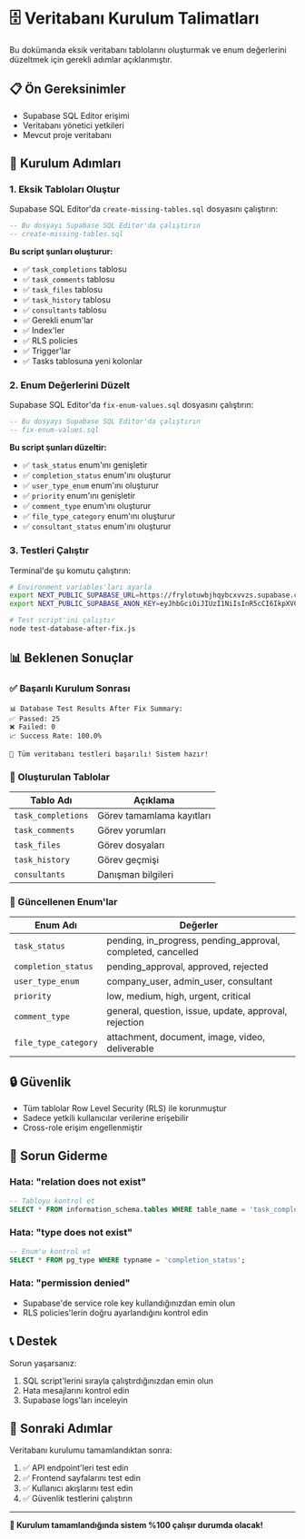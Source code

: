 # 🗄️ Veritabanı Kurulum Talimatları

Bu dokümanda eksik veritabanı tablolarını oluşturmak ve enum değerlerini düzeltmek için gerekli adımlar açıklanmıştır.

## 📋 Ön Gereksinimler

- Supabase SQL Editor erişimi
- Veritabanı yönetici yetkileri
- Mevcut proje veritabanı

## 🚀 Kurulum Adımları

### 1. Eksik Tabloları Oluştur

Supabase SQL Editor'da `create-missing-tables.sql` dosyasını çalıştırın:

```sql
-- Bu dosyayı Supabase SQL Editor'da çalıştırın
-- create-missing-tables.sql
```

**Bu script şunları oluşturur:**

- ✅ `task_completions` tablosu
- ✅ `task_comments` tablosu
- ✅ `task_files` tablosu
- ✅ `task_history` tablosu
- ✅ `consultants` tablosu
- ✅ Gerekli enum'lar
- ✅ Index'ler
- ✅ RLS policies
- ✅ Trigger'lar
- ✅ Tasks tablosuna yeni kolonlar

### 2. Enum Değerlerini Düzelt

Supabase SQL Editor'da `fix-enum-values.sql` dosyasını çalıştırın:

```sql
-- Bu dosyayı Supabase SQL Editor'da çalıştırın
-- fix-enum-values.sql
```

**Bu script şunları düzeltir:**

- ✅ `task_status` enum'ını genişletir
- ✅ `completion_status` enum'ını oluşturur
- ✅ `user_type_enum` enum'ını oluşturur
- ✅ `priority` enum'ını genişletir
- ✅ `comment_type` enum'ını oluşturur
- ✅ `file_type_category` enum'ını oluşturur
- ✅ `consultant_status` enum'ını oluşturur

### 3. Testleri Çalıştır

Terminal'de şu komutu çalıştırın:

```bash
# Environment variables'ları ayarla
export NEXT_PUBLIC_SUPABASE_URL=https://frylotuwbjhqybcxvvzs.supabase.co
export NEXT_PUBLIC_SUPABASE_ANON_KEY=eyJhbGciOiJIUzI1NiIsInR5cCI6IkpXVCJ9...

# Test script'ini çalıştır
node test-database-after-fix.js
```

## 📊 Beklenen Sonuçlar

### ✅ Başarılı Kurulum Sonrası

```
📊 Database Test Results After Fix Summary:
✅ Passed: 25
❌ Failed: 0
📈 Success Rate: 100.0%

🎉 Tüm veritabanı testleri başarılı! Sistem hazır!
```

### 🔧 Oluşturulan Tablolar

| Tablo Adı          | Açıklama                  |
| ------------------ | ------------------------- |
| `task_completions` | Görev tamamlama kayıtları |
| `task_comments`    | Görev yorumları           |
| `task_files`       | Görev dosyaları           |
| `task_history`     | Görev geçmişi             |
| `consultants`      | Danışman bilgileri        |

### 📝 Güncellenen Enum'lar

| Enum Adı             | Değerler                                                     |
| -------------------- | ------------------------------------------------------------ |
| `task_status`        | pending, in_progress, pending_approval, completed, cancelled |
| `completion_status`  | pending_approval, approved, rejected                         |
| `user_type_enum`     | company_user, admin_user, consultant                         |
| `priority`           | low, medium, high, urgent, critical                          |
| `comment_type`       | general, question, issue, update, approval, rejection        |
| `file_type_category` | attachment, document, image, video, deliverable              |

## 🔒 Güvenlik

- Tüm tablolar Row Level Security (RLS) ile korunmuştur
- Sadece yetkili kullanıcılar verilerine erişebilir
- Cross-role erişim engellenmiştir

## 🚨 Sorun Giderme

### Hata: "relation does not exist"

```sql
-- Tabloyu kontrol et
SELECT * FROM information_schema.tables WHERE table_name = 'task_completions';
```

### Hata: "type does not exist"

```sql
-- Enum'u kontrol et
SELECT * FROM pg_type WHERE typname = 'completion_status';
```

### Hata: "permission denied"

- Supabase'de service role key kullandığınızdan emin olun
- RLS policies'lerin doğru ayarlandığını kontrol edin

## 📞 Destek

Sorun yaşarsanız:

1. SQL script'lerini sırayla çalıştırdığınızdan emin olun
2. Hata mesajlarını kontrol edin
3. Supabase logs'ları inceleyin

## 🎯 Sonraki Adımlar

Veritabanı kurulumu tamamlandıktan sonra:

1. ✅ API endpoint'leri test edin
2. ✅ Frontend sayfalarını test edin
3. ✅ Kullanıcı akışlarını test edin
4. ✅ Güvenlik testlerini çalıştırın

---

**🎉 Kurulum tamamlandığında sistem %100 çalışır durumda olacak!**
